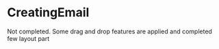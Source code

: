 # CreatingEmail
Not completed. Some drag and drop features are applied and completed few layout part
